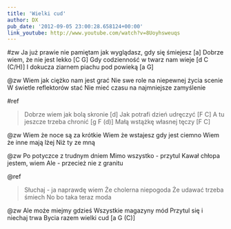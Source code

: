 ```yaml
---
title: 'Wielki cud'
author: DX
pub_date: '2012-09-05 23:00:28.658124+00:00'
link_youtube: http://www.youtube.com/watch?v=8Uoyhsweuqs
---
```


#zw
Ja już prawie nie pamiętam jak wyglądasz, gdy się śmiejesz [a]
Dobrze wiem, że nie jest lekko [C G]
Gdy codzienność w twarz nam wieje [d C (C/H)]
I dokucza ziarnem piachu pod powieką [a G]

@zw
Wiem jak ciężko nam jest grać
Nie swe role na niepewnej życia scenie
W świetle reflektorów stać
Nie mieć czasu na najmniejsze zamyślenie

#ref
>Dobrze wiem jak bolą skronie [d]
>Jak potrafi dzień udręczyć [F C]
>A tu jeszcze trzeba chronić [g F (d)]
>Małą wstążkę własnej tęczy [F C]

@zw
Wiem że noce są za krótkie
Wiem że wstajesz gdy jest ciemno
Wiem że inne mają lżej
Niż ty ze mną

@zw
Po potyczce z trudnym dniem
Mimo wszystko - przytul
Kawał chłopa jestem, wiem
Ale - przecież nie z granitu

@ref
>Słuchaj - ja naprawdę wiem
>Że cholerna niepogoda
>Że udawać trzeba śmiech
>No bo taka teraz moda

@zw
Ale może miejmy gdzieś
Wszystkie magazyny mód
Przytul się i niechaj trwa
Bycia razem wielki cud [a G (C)]
